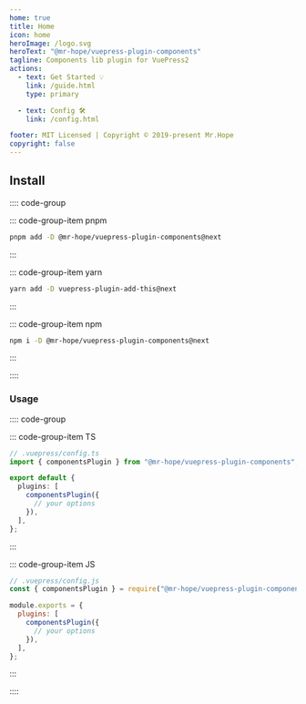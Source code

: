 ```yaml
---
home: true
title: Home
icon: home
heroImage: /logo.svg
heroText: "@mr-hope/vuepress-plugin-components"
tagline: Components lib plugin for VuePress2
actions:
  - text: Get Started 💡
    link: /guide.html
    type: primary

  - text: Config 🛠
    link: /config.html

footer: MIT Licensed | Copyright © 2019-present Mr.Hope
copyright: false
---
```


## Install

:::: code-group

::: code-group-item pnpm

```bash
pnpm add -D @mr-hope/vuepress-plugin-components@next
```

:::

::: code-group-item yarn

```bash
yarn add -D vuepress-plugin-add-this@next
```

:::

::: code-group-item npm

```bash
npm i -D @mr-hope/vuepress-plugin-components@next
```

:::

::::

### Usage

:::: code-group

::: code-group-item TS

```ts
// .vuepress/config.ts
import { componentsPlugin } from "@mr-hope/vuepress-plugin-components";

export default {
  plugins: [
    componentsPlugin({
      // your options
    }),
  ],
};
```

:::

::: code-group-item JS

```js
// .vuepress/config.js
const { componentsPlugin } = require("@mr-hope/vuepress-plugin-components");

module.exports = {
  plugins: [
    componentsPlugin({
      // your options
    }),
  ],
};
```

:::

::::
